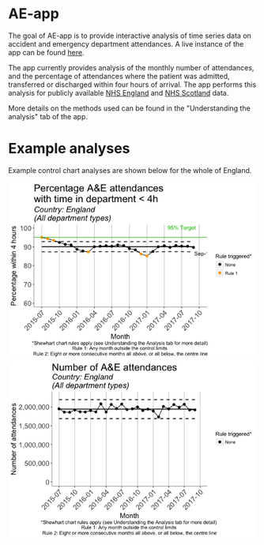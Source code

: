 
<!-- README.md is generated from README.Rmd. Please edit that file -->
AE-app
======

The goal of AE-app is to provide interactive analysis of time series data on accident and emergency department attendances. A live instance of the app can be found [here](https://clahrcnwl.shinyapps.io/ae-app/).

The app currently provides analysis of the monthly number of attendances, and the percentage of attendances where the patient was admitted, transferred or discharged within four hours of arrival. The app performs this analysis for publicly available [NHS England](https://www.england.nhs.uk/statistics/statistical-work-areas/ae-waiting-times-and-activity/) and [NHS Scotland](http://www.isdscotland.org/Health-Topics/Emergency-Care/Publications/data-tables2017.asp?id) data.

More details on the methods used can be found in the "Understanding the analysis" tab of the app.

Example analyses
================

Example control chart analyses are shown below for the whole of England.

![](README_files/figure-markdown_github-ascii_identifiers/england-1.png)![](README_files/figure-markdown_github-ascii_identifiers/england-2.png)
